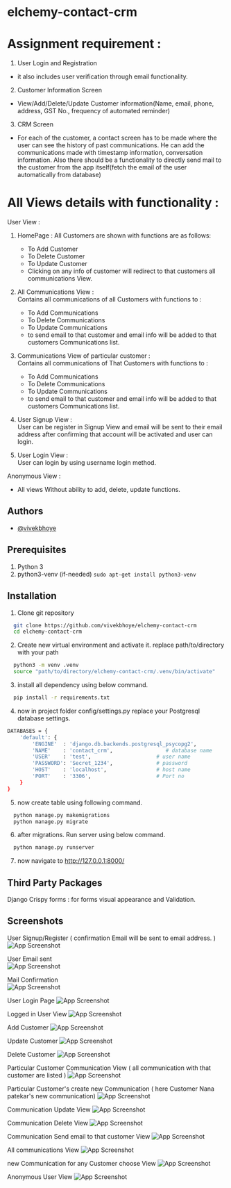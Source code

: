 # elchemy-contact-crm

# Assignment requirement :

1. User Login and Registration 
- it also includes user verification through email functionality.

2. Customer Information Screen 
- View/Add/Delete/Update Customer information(Name, email, phone, address, GST No., frequency of automated reminder)

3. CRM Screen 
- For each of the customer, a contact screen has to be made where the user can see the history of past communications. He can add the communications made with timestamp information, conversation information. Also there should be a functionality to directly send mail to the customer from the app itself(fetch the email of the user automatically from database)

# All Views details with functionality :
User View :
1. HomePage : All Customers are shown with functions are as follows:
    - To Add Customer
    - To Delete Customer
    - To Update Customer
    - Clicking on any info of customer will redirect to that customers all communications View.
2. All Communications View : \
Contains all communications of all Customers with functions to :
    - To Add Communications
    - To Delete Communications
    - To Update Communications
    - to send email to that customer and email info will be added to that customers Communications list.
3. Communications View of particular customer : \
Contains all communications of That Customers with functions to :
    - To Add Communications
    - To Delete Communications
    - To Update Communications
    - to send email to that customer and email info will be added to that customers Communications list.

4. User Signup View : \
User can be register in Signup View and email will be sent to their email address after confirming that account will be activated and user can login.

5. User Login View :  
User can login by using username login method.

Anonymous View : 
- All views Without ability to add, delete, update functions.

## Authors

- [@vivekbhoye](https://github.com/vivekbhoye)

## Prerequisites
1. Python 3
2. python3-venv (if-needed)
 ```sudo apt-get install python3-venv```
## Installation

1. Clone git repository

```bash
  git clone https://github.com/vivekbhoye/elchemy-contact-crm
  cd elchemy-contact-crm
```

2. Create new virtual environment and activate it.
  replace path/to/directory with your path 
```bash
  python3 -m venv .venv
  source "path/to/directory/elchemy-contact-crm/.venv/bin/activate"
```
3. install all dependency using below command.

```bash
  pip install -r requirements.txt
```
4. now in project folder config/settings.py replace your Postgresql database settings.
```bash
DATABASES = {
    'default': {
        'ENGINE'  : 'django.db.backends.postgresql_psycopg2', 
        'NAME'    : 'contact_crm',                 # database name 
        'USER'    : 'test',                     # user name
        'PASSWORD': 'Secret_1234',              # password
        'HOST'    : 'localhost',                # host name
        'PORT'    : '3306',                     # Port no 
    }
}
```
5. now create table using following command.
```bash
  python manage.py makemigrations
  python manage.py migrate
```
6. after migrations. Run server using below command.

```bash
  python manage.py runserver
```

7. now navigate to http://127.0.0.1:8000/ 

## Third Party Packages
Django Crispy forms : for forms visual appearance and Validation.
## Screenshots

User Signup/Register ( confirmation Email will be sent to email address.  ) 
![App Screenshot](https://github.com/vivekbhoye/elchemy-contact-crm/blob/master/Screenshots/Signup_View.png?raw=True)

User Email sent \
![App Screenshot](https://github.com/vivekbhoye/elchemy-contact-crm/blob/master/Screenshots/mail_sent.png?raw=True)

Mail Confirmation \
![App Screenshot](https://github.com/vivekbhoye/elchemy-contact-crm/blob/master/Screenshots/confirm_link.png?raw=True)

User Login Page
![App Screenshot](https://github.com/vivekbhoye/elchemy-contact-crm/blob/master/Screenshots/Login_View.png?raw=True)

Logged in User View 
![App Screenshot](https://github.com/vivekbhoye/elchemy-contact-crm/blob/master/Screenshots/Login_User_Home_View.png?raw=True)

Add Customer 
![App Screenshot](https://github.com/vivekbhoye/elchemy-contact-crm/blob/master/Screenshots/Create_Customer.png?raw=True)

Update Customer 
![App Screenshot](https://github.com/vivekbhoye/elchemy-contact-crm/blob/master/Screenshots/Update_Customer.png?raw=True)

Delete Customer 
![App Screenshot](https://github.com/vivekbhoye/elchemy-contact-crm/blob/master/Screenshots/Delete_Customer.png?raw=True)

Particular Customer Communication View ( all communication with that customer are listed )
![App Screenshot](https://github.com/vivekbhoye/elchemy-contact-crm/blob/master/Screenshots/Particular_Customer_Communications.png?raw=True)

Particular Customer's create new Communication ( here Customer Nana patekar's new communication)
![App Screenshot](https://github.com/vivekbhoye/elchemy-contact-crm/blob/master/Screenshots/Create_Communication_For_Particular_Customer.png?raw=True)

Communication Update View
![App Screenshot](https://github.com/vivekbhoye/elchemy-contact-crm/blob/master/Screenshots/Update_Communication_For_Particular_Customer.png?raw=True)
   
Communication Delete View
![App Screenshot](https://github.com/vivekbhoye/elchemy-contact-crm/blob/master/Screenshots/Delete_Communication_For_Particular_Customer.png?raw=True)
   
Communication Send email to that customer View
![App Screenshot](https://github.com/vivekbhoye/elchemy-contact-crm/blob/master/Screenshots/Sendmail_Communication_For_Particular_Customer.png?raw=True)
   
All communications View 
![App Screenshot](https://github.com/vivekbhoye/elchemy-contact-crm/blob/master/Screenshots/All_Communications.png?raw=True)

new Communication for any Customer choose View
![App Screenshot](https://github.com/vivekbhoye/elchemy-contact-crm/blob/master/Screenshots/any_new_communication.png?raw=True)

Anonymous User View 
![App Screenshot](https://github.com/vivekbhoye/elchemy-contact-crm/blob/master/Screenshots/Anonymous_User_View.png?raw=True)

